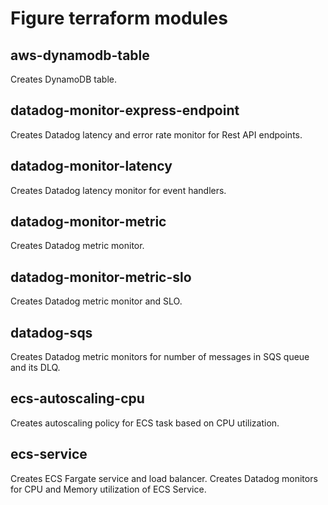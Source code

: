 # Figure terraform modules

## aws-dynamodb-table

Creates DynamoDB table.

## datadog-monitor-express-endpoint

Creates Datadog latency and error rate monitor for Rest API endpoints.

## datadog-monitor-latency

Creates Datadog latency monitor for event handlers.

## datadog-monitor-metric

Creates Datadog metric monitor.

## datadog-monitor-metric-slo

Creates Datadog metric monitor and SLO.

## datadog-sqs

Creates Datadog metric monitors for number of messages in SQS queue and its DLQ.

## ecs-autoscaling-cpu

Creates autoscaling policy for ECS task based on CPU utilization.

## ecs-service

Creates ECS Fargate service and load balancer.
Creates Datadog monitors for CPU and Memory utilization of ECS Service.







